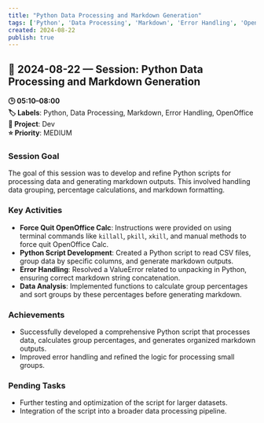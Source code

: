 ```yaml
---
title: "Python Data Processing and Markdown Generation"
tags: ['Python', 'Data Processing', 'Markdown', 'Error Handling', 'OpenOffice']
created: 2024-08-22
publish: true
---
```


## 📅 2024-08-22 — Session: Python Data Processing and Markdown Generation

**🕒 05:10–08:00**  
**🏷️ Labels**: Python, Data Processing, Markdown, Error Handling, OpenOffice  
**📂 Project**: Dev  
**⭐ Priority**: MEDIUM  


### Session Goal
The goal of this session was to develop and refine Python scripts for processing data and generating markdown outputs. This involved handling data grouping, percentage calculations, and markdown formatting.

### Key Activities
- **Force Quit OpenOffice Calc**: Instructions were provided on using terminal commands like `killall`, `pkill`, `xkill`, and manual methods to force quit OpenOffice Calc.
- **Python Script Development**: Created a Python script to read CSV files, group data by specific columns, and generate markdown outputs.
- **Error Handling**: Resolved a ValueError related to unpacking in Python, ensuring correct markdown string concatenation.
- **Data Analysis**: Implemented functions to calculate group percentages and sort groups by these percentages before generating markdown.

### Achievements
- Successfully developed a comprehensive Python script that processes data, calculates group percentages, and generates organized markdown outputs.
- Improved error handling and refined the logic for processing small groups.

### Pending Tasks
- Further testing and optimization of the script for larger datasets.
- Integration of the script into a broader data processing pipeline.
